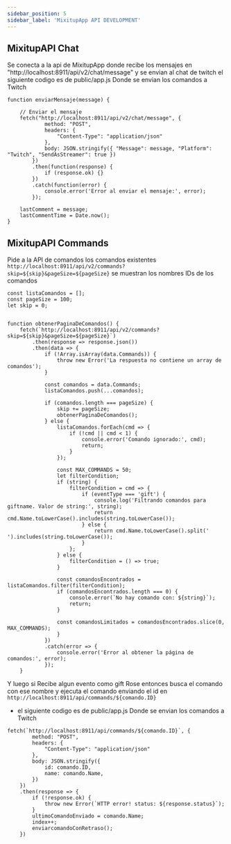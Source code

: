 ```yaml
---
sidebar_position: 5
sidebar_label: 'MixitupApp API DEVELOPMENT'
---
```

## MixitupAPI Chat 
Se conecta a la api de MixitupApp donde recibe los mensajes en "http://localhost:8911/api/v2/chat/message" y se envian al chat de twitch
el siguiente codigo es de public/app.js Donde se envian los comandos a Twitch
```
function enviarMensaje(message) {

    // Enviar el mensaje
    fetch("http://localhost:8911/api/v2/chat/message", {
            method: "POST",
            headers: {
                "Content-Type": "application/json"
            },
            body: JSON.stringify({ "Message": message, "Platform": "Twitch", "SendAsStreamer": true })
        })
        .then(function(response) {
            if (response.ok) {}
        })
        .catch(function(error) {
            console.error('Error al enviar el mensaje:', error);
        });

    lastComment = message;
    lastCommentTime = Date.now();
}
```
## MixitupAPI Commands
Pide a la API de comandos los comandos existentes `http://localhost:8911/api/v2/commands?skip=${skip}&pageSize=${pageSize}` se muestran los nombres IDs de los comandos 
```
const listaComandos = [];
const pageSize = 100;
let skip = 0;


function obtenerPaginaDeComandos() {
    fetch(`http://localhost:8911/api/v2/commands?skip=${skip}&pageSize=${pageSize}`)
        .then(response => response.json())
        .then(data => {
            if (!Array.isArray(data.Commands)) {
                throw new Error('La respuesta no contiene un array de comandos');
            }

            const comandos = data.Commands;
            listaComandos.push(...comandos);

            if (comandos.length === pageSize) {
                skip += pageSize;
                obtenerPaginaDeComandos();
            } else {
                listaComandos.forEach(cmd => {
                    if (!cmd || cmd < 1) {
                        console.error('Comando ignorado:', cmd);
                        return;
                    }
                });

                const MAX_COMMANDS = 50;
                let filterCondition;
                if (string) {
                    filterCondition = cmd => {
                        if (eventType === 'gift') {
                            console.log('Filtrando comandos para giftname. Valor de string:', string); 
                            return cmd.Name.toLowerCase().includes(string.toLowerCase());
                        } else {
                            return cmd.Name.toLowerCase().split(' ').includes(string.toLowerCase());
                        }
                    };
                } else {
                    filterCondition = () => true;
                }

                const comandosEncontrados = listaComandos.filter(filterCondition);
                if (comandosEncontrados.length === 0) {
                    console.error(`No hay comando con: ${string}`);
                    return;
                }

                const comandosLimitados = comandosEncontrados.slice(0, MAX_COMMANDS);
                }
            })
            .catch(error => {
                console.error('Error al obtener la página de comandos:', error);
            });
    }

```
Y luego si Recibe algun evento como gift Rose entonces busca el comando con ese nombre y ejecuta el comando enviando el id en `http://localhost:8911/api/commands/${comando.ID}`
- el siguiente codigo es de public/app.js Donde se envian los comandos a Twitch
```
fetch(`http://localhost:8911/api/commands/${comando.ID}`, {
        method: "POST",
        headers: {
            "Content-Type": "application/json"
        },
        body: JSON.stringify({
            id: comando.ID,
            name: comando.Name,
        })
    })
    .then(response => {
        if (!response.ok) {
            throw new Error(`HTTP error! status: ${response.status}`);
        }
        ultimoComandoEnviado = comando.Name;
        index++;
        enviarcomandoConRetraso();
    })
```